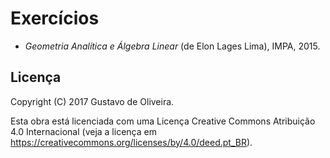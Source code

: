 # Exercícios

* _Geometria Analítica e Álgebra Linear_ (de Elon Lages Lima), IMPA, 2015.

## Licença

Copyright (C) 2017 Gustavo de Oliveira.

Esta obra está licenciada com uma Licença Creative Commons Atribuição 4.0 Internacional (veja a licença em https://creativecommons.org/licenses/by/4.0/deed.pt_BR).
